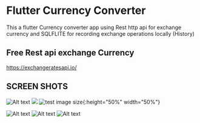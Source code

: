 # Flutter Currency Converter 

This a flutter Currency converter app using Rest http api for exchange currency and SQLFLITE for recording exchange operations locally (History)

## Free Rest api exchange Currency

https://exchangeratesapi.io/

## SCREEN SHOTS

![Alt text](/SCREENSHOTS/SCREEN1.jpg)
![](https://github.com/hamza0221/Flutter_Currency_Converter/SCREENSHOTS/SCREEN1.jpg=100x100)
![test image size](/img/post-bg-2015.jpg){:height="50%" width="50%"}


![Alt text](/SCREENSHOTS/SCREEN2.jpg?raw=true "Optional Title")
![Alt text](/SCREENSHOTS/SCREEN3.jpg?raw=true "Optional Title")
![Alt text](/SCREENSHOTS/SCREEN4.jpg?raw=true "Optional Title")


